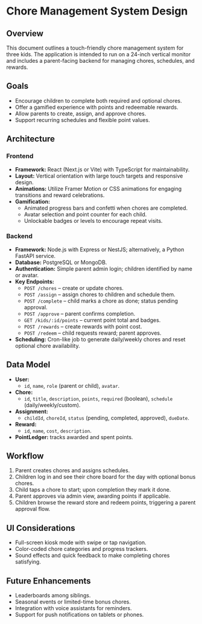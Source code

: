 # Chore Management System Design

## Overview
This document outlines a touch-friendly chore management system for three kids. The application is intended to run on a 24-inch vertical monitor and includes a parent-facing backend for managing chores, schedules, and rewards.

## Goals
- Encourage children to complete both required and optional chores.
- Offer a gamified experience with points and redeemable rewards.
- Allow parents to create, assign, and approve chores.
- Support recurring schedules and flexible point values.

## Architecture
### Frontend
- **Framework:** React (Next.js or Vite) with TypeScript for maintainability.
- **Layout:** Vertical orientation with large touch targets and responsive design.
- **Animations:** Utilize Framer Motion or CSS animations for engaging transitions and reward celebrations.
- **Gamification:**
  - Animated progress bars and confetti when chores are completed.
  - Avatar selection and point counter for each child.
  - Unlockable badges or levels to encourage repeat visits.

### Backend
- **Framework:** Node.js with Express or NestJS; alternatively, a Python FastAPI service.
- **Database:** PostgreSQL or MongoDB.
- **Authentication:** Simple parent admin login; children identified by name or avatar.
- **Key Endpoints:**
  - `POST /chores` – create or update chores.
  - `POST /assign` – assign chores to children and schedule them.
  - `POST /complete` – child marks a chore as done; status pending approval.
  - `POST /approve` – parent confirms completion.
  - `GET /kids/:id/points` – current point total and badges.
  - `POST /rewards` – create rewards with point cost.
  - `POST /redeem` – child requests reward; parent approves.
- **Scheduling:** Cron-like job to generate daily/weekly chores and reset optional chore availability.

## Data Model
- **User:**
  - `id`, `name`, `role` (parent or child), `avatar`.
- **Chore:**
  - `id`, `title`, `description`, `points`, `required` (boolean), `schedule` (daily/weekly/custom).
- **Assignment:**
  - `childId`, `choreId`, `status` (pending, completed, approved), `dueDate`.
- **Reward:**
  - `id`, `name`, `cost`, `description`.
- **PointLedger:** tracks awarded and spent points.

## Workflow
1. Parent creates chores and assigns schedules.
2. Children log in and see their chore board for the day with optional bonus chores.
3. Child taps a chore to start; upon completion they mark it done.
4. Parent approves via admin view, awarding points if applicable.
5. Children browse the reward store and redeem points, triggering a parent approval flow.

## UI Considerations
- Full-screen kiosk mode with swipe or tap navigation.
- Color-coded chore categories and progress trackers.
- Sound effects and quick feedback to make completing chores satisfying.

## Future Enhancements
- Leaderboards among siblings.
- Seasonal events or limited-time bonus chores.
- Integration with voice assistants for reminders.
- Support for push notifications on tablets or phones.

